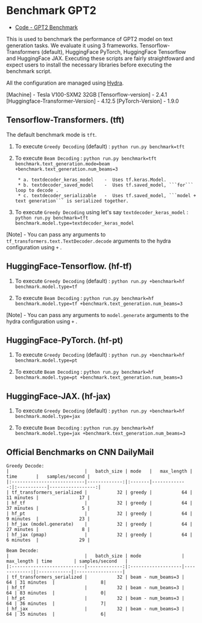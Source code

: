 <!---
Copyright 2021 The TFT Team. All rights reserved.

Licensed under the Apache License, Version 2.0 (the "License");
you may not use this file except in compliance with the License.
You may obtain a copy of the License at

    http://www.apache.org/licenses/LICENSE-2.0

Unless required by applicable law or agreed to in writing, software
distributed under the License is distributed on an "AS IS" BASIS,
WITHOUT WARRANTIES OR CONDITIONS OF ANY KIND, either express or implied.
See the License for the specific language governing permissions and
limitations under the License.
-->

# Benchmark GPT2

- [Code - GPT2 Benchmark](https://github.com/legacyai/tf-transformers/tree/main/benchmark/gpt2)

This is used to benchmark the performance of GPT2 model on text generation tasks. We evaluate it using 3 frameworks.
Tensorflow-Transformers (default), HuggingFace PyTorch, HuggingFace Tensorflow and HuggingFace JAX.
Executing these scripts are fairly straightfoward and expect users to install the necessary libraries before executing
the benchmark script.

All the configuration are managed using [Hydra](https://github.com/facebookresearch/hydra).

[Machine] - Tesla V100-SXM2 32GB
[Tensorflow-version] - 2.4.1
[Huggingface-Transformer-Version] - 4.12.5
[PyTorch-Version] - 1.9.0

## Tensorflow-Transformers. (tft)

The default benchmark mode is ```tft```.
1. To execute ```Greedy Decoding``` (default) :
    ```python run.py benchmark=tft```

2. To execute ```Beam Decoding``` :
    ```python run.py benchmark=tft benchmark.text_generation.mode=beam +benchmark.text_generation.num_beams=3```

        * a. textdecoder_keras_model    -  Uses tf.keras.Model.
        * b. textdecoder_saved_model    -  Uses tf.saved_model, ```for``` loop to decode .
        * c. textdecoder_serializable   -  Uses tf.saved_model, ```model + text generation``` is serialized together.

3. To execute ```Greedy Decoding``` using let's say ```textdecoder_keras_model``` :
    ```python run.py benchmark=tft benchmark.model.type=textdecoder_keras_model```

[Note] - You can pass any arguments to ```tf_transformers.text.TextDecoder.decode``` arguments to the hydra configuration
using ```+``` .

## HuggingFace-Tensorflow. (hf-tf)

1. To execute ```Greedy Decoding``` (default) :
    ```python run.py +benchmark=hf benchmark.model.type=tf```

2. To execute ```Beam Decoding``` :
    ```python run.py benchmark=hf benchmark.model.type=tf +benchmark.text_generation.num_beams=3 ```

[Note] - You can pass any arguments to ```model.generate``` arguments to the hydra configuration
using ```+``` .

## HuggingFace-PyTorch. (hf-pt)

1. To execute ```Greedy Decoding``` (default) :
    ```python run.py +benchmark=hf benchmark.model.type=pt```

2. To execute ```Beam Decoding``` :
    ```python run.py benchmark=hf benchmark.model.type=pt +benchmark.text_generation.num_beams=3 ```


## HuggingFace-JAX. (hf-jax)

1. To execute ```Greedy Decoding``` (default) :
    ```python run.py +benchmark=hf benchmark.model.type=jax```

2. To execute ```Beam Decoding``` :
    ```python run.py benchmark=hf benchmark.model.type=jax +benchmark.text_generation.num_beams=3 ```



## Official Benchmarks on CNN DailyMail

```
Greedy Decode:
|                            |   batch_size | mode   |   max_length | time       |   samples/second |
|:---------------------------|-------------:|:-------|-------------:|:-----------|-----------------:|
| tf_transformers_serialized |           32 | greedy |           64 | 11 minutes |               17 |
| hf_tf                      |           32 | greedy |           64 | 37 minutes |                5 |
| hf_pt                      |           32 | greedy |           64 | 9 minutes  |               23 |
| hf_jax (model.generate)    |           32 | greedy |           64 | 27 minutes |                8 |
| hf_jax (pmap)              |           32 | greedy |           64 | 6 minutes  |               29 |
```

```
Beam Decode:
|                            |   batch_size | mode               |   max_length | time        | samples/second   |
|:---------------------------|-------------:|:-------------------|-------------:|:------------|:-----------------|
| tf_transformers_serialized |           32 | beam - num_beams=3 |           64 | 31 minutes  |                 8|
| hf_tf                      |           32 | beam - num_beams=3 |           64 | 83 minutes  |                 0|
| hf_pt                      |           32 | beam - num_beams=3 |           64 | 36 minutes  |                 7|
| hf_jax                     |           32 | beam - num_beams=3 |           64 | 35 minutes  |                 6|
```
